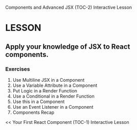 Components and Advanced JSX (TOC-2) Interactive Lesson 

# LESSON

## Apply your knowledge of JSX to React components.

### Exercises

1. Use Multiline JSX in a Component
2. Use a Variable Attribute in a Component
3. Put Logic in a Render Function
4. Use a Conditional in a Render Function
5. Use this in a Component
6. Use an Event Listener in a Component
7. Components Recap

<< Your First React Component (TOC-1) Interactive Lesson
